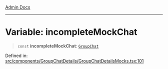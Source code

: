 [Admin Docs](/)

***

# Variable: incompleteMockChat

> `const` **incompleteMockChat**: [`GroupChat`](../../../../types/Chat/type/type-aliases/GroupChat.md)

Defined in: [src/components/GroupChatDetails/GroupChatDetailsMocks.tsx:101](https://github.com/PalisadoesFoundation/talawa-admin/blob/main/src/components/GroupChatDetails/GroupChatDetailsMocks.tsx#L101)
